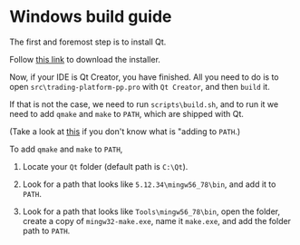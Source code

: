 # Windows build guide

The first and foremost step is to install Qt.

Follow [this link](https://www.qt.io/download-qt-installer) to download the installer.

Now, if your IDE is Qt Creator, you have finished. All you need to do is to open `src\trading-platform-pp.pro` with `Qt Creator`, and then `build` it.

If that is not the case, we need to run `scripts\build.sh`, and to run it we need to add `qmake` and `make` to `PATH`, which are shipped with Qt.

(Take a look at [this](https://www.architectryan.com/2018/03/17/add-to-the-path-on-windows-10/) if you don't know what is "adding to `PATH`.)

To add `qmake` and `make` to `PATH`,

1. Locate your `Qt` folder (default path is `C:\Qt`).

2. Look for a path that looks like `5.12.34\mingw56_78\bin`, and add it to `PATH`.

3. Look for a path that looks like `Tools\mingw56_78\bin`, open the folder, create a copy of `mingw32-make.exe`, name it `make.exe`, and add the folder path to `PATH`.


